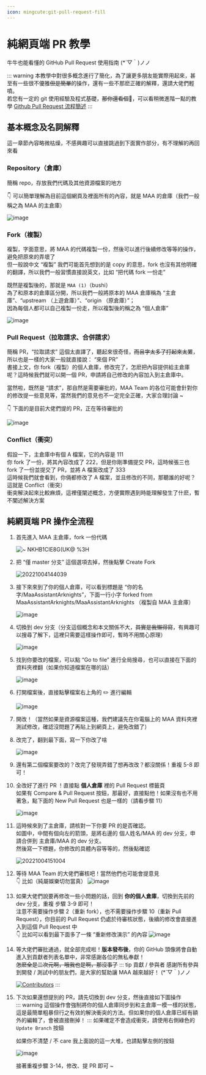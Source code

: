 ```yaml
---
icon: mingcute:git-pull-request-fill
---
```

# 純網頁端 PR 教學

牛牛也能看懂的 GitHub Pull Request 使用指南 (\*´▽｀)ノノ

::: warning
本教學中對很多概念進行了簡化，為了讓更多朋友能實際用起來，甚至有一些很不優雅~~但是簡單~~的操作，還有一些不那麽正確的解釋，還請大佬們輕噴。  
若您有一定的 git 使用經驗及程式基礎，~~那你還看個~~🔨，可以看稍微進階一點的教學 [Github Pull Request 流程簡述](2.2-開發相關.md)
:::

## 基本概念及名詞解釋

這一章節內容略微枯燥，不感興趣可以直接跳過到下面實作部分，有不理解的再回來看

### Repository（倉庫）

簡稱 repo，存放我們代碼及其他資源檔案的地方

👇 可以簡單理解為目前這個網頁及裡面所有的內容，就是 MAA 的倉庫（我們一般稱之為 MAA 的主倉庫）

![image](https://user-images.githubusercontent.com/18511905/193747349-5964bd12-de3c-4ce7-b444-29b0bd104acc.png)

### Fork（複製）

複製，字面意思，將 MAA 的代碼複製一份，然後可以進行後續修改等等的操作，避免把原來的弄壞了  
但一般說中文 “複製” 我們可能首先想到的是 copy 的意思，fork 也沒有其他明確的翻譯，所以我們一般習慣直接說英文，比如 “把代碼 fork 一份走”

既然是複製後的，那就是 `MAA (1)`（bushi）  
為了和原本的倉庫區分開，所以我們一般將原本的 MAA 倉庫稱為 “主倉庫”、“upstream （上遊倉庫）”、“origin （原倉庫）”；  
因為每個人都可以自己複製一份走，所以複製後的稱之為 “個人倉庫”

![image](https://user-images.githubusercontent.com/18511905/193750507-b8167df5-7a70-48d4-ba69-5dda8327e8ec.png)

### Pull Request（拉取請求、合併請求）

簡稱 PR，“拉取請求” 這個太直譯了，聽起來很奇怪，~~而且字太多了打起來太累~~，所以也是一樣的大家一般就直接說： “來個 PR”  
書接上文，你 fork（複製）的個人倉庫，修改完了，怎麽把內容提供給主倉庫呢？這時候我們就可以開一個 PR，申請將自己修改的內容加入到主倉庫中。

當然啦，既然是 “請求”，那自然是需要審批的，MAA Team 的各位可能會針對你的修改提一些意見等，當然我們的意見也不一定完全正確，大家合理討論 ~

👇 下面的是目前大佬們提的 PR，正在等待審批的

![image](https://user-images.githubusercontent.com/18511905/193750539-9106d425-2087-4116-a599-61904690718b.png)

### Conflict（衝突）

假設一下，主倉庫中有個 A 檔案，它的內容是 111  
你 fork 了一份，將其內容改成了 222，但是你剛準備提交 PR，這時候張三也 fork 了一份並提交了 PR，並將 A 檔案改成了 333  
這時候我們就會看到，你倆都修改了 A 檔案，並且修改的不同，那聽誰的好呢？這就是 Conflict（衝突）  
衝突解決起來比較麻煩，這裡僅闡述概念，方便實際遇到時能理解發生了什麽，暫不闡述解決方案

## 純網頁端 PR 操作全流程

1. 首先進入 MAA 主倉庫，fork 一份代碼

    ![~ NKHB1CIE8`G(UK@ %3`H](https://user-images.githubusercontent.com/18511905/193751017-c052c3d4-fe77-433c-af21-eb8138f4b32e.png)

2. 把 “僅 master 分支” 這個選項去掉，然後點擊 Create Fork

    ![20221004144039](https://user-images.githubusercontent.com/18511905/193751300-ba9890fd-0916-4c85-8a46-756e686608b1.png)

3. 接下來來到了你的個人倉庫，可以看到標題是 “你的名字/MaaAssistantArknights”，下面一行小字 forked from MaaAssistantArknights/MaaAssistantArknights （複製自 MAA 主倉庫）

    ![image](https://user-images.githubusercontent.com/18511905/193751864-0d2d0caf-b5ef-4c91-9331-d9827f23f36b.png)

4. 切換到 dev 分支（分支這個概念和本文關係不大，~~其實是我懶得寫~~，有興趣可以搜尋了解下，這裡只需要這樣操作即可，暫時不用關心原理）

    ![image](https://user-images.githubusercontent.com/18511905/193752379-90d5b317-b1aa-4563-b8b0-583c78373f9b.png)

5. 找到你要改的檔案，可以點 “Go to file” 進行全局搜尋，也可以直接在下面的資料夾裡翻（如果你知道檔案在哪的話）

    ![image](https://user-images.githubusercontent.com/18511905/193752691-7102a405-dc08-4dce-9617-7f862b0b32b9.png)

6. 打開檔案後，直接點擊檔案右上角的 ✏️ 進行編輯

    ![image](https://user-images.githubusercontent.com/18511905/193752862-a9cf6019-b363-4c22-b7c7-35f4aca7377f.png)

7. 開改！（當然如果是資源檔案這種，我們建議先在你電腦上的 MAA 資料夾裡測試修改，確認沒問題了再貼上到網頁上，避免改錯了）
8. 改完了，翻到最下面，寫一下你改了啥

    ![image](https://user-images.githubusercontent.com/18511905/193754154-b21f4176-1418-49c8-87a3-dab088868fdc.png)

9. 還有第二個檔案要改的？改完了發現弄錯了想再改改？都沒關係！重複 5-8 即可！
10. 全改好了進行 PR ！直接點 **個人倉庫** 裡的 Pull Request 標籤頁  
    如果有 Compare & Pull Request 按鈕，那最好，直接點他！如果沒有也不用著急，點下面的 New Pull Request 也是一樣的（請看步驟 11）

    ![image](https://user-images.githubusercontent.com/18511905/193755450-59137215-4e0b-4eca-9ec9-8b35b52cd5ff.png)

11. 這時候來到了主倉庫，請核對一下你要 PR 的是否確認。  
    如圖中，中間有個向左的箭頭，是將右邊的 個人姓名/MAA 的 dev 分支，申請合併到 主倉庫/MAA 的 dev 分支。  
    然後寫一下標題，你修改的具體內容等等的，然後點確認

    ![20221004151004](https://user-images.githubusercontent.com/18511905/193756875-556df699-96b3-411f-815e-47050e283f4d.png)

12. 等待 MAA Team 的大佬們審核吧！當然他們也可能會提意見  
  👇 比如（純屬娛樂切勿當真）
    ![image](https://user-images.githubusercontent.com/18511905/193757006-75170e78-4c8d-4cd2-b8eb-ca590ea7aa50.png)

13. 如果大佬們說要再修改一些小問題的話，回到 **你的個人倉庫**，切換到先前的 dev 分支，重複 步驟 3-9 即可！  
  注意不需要操作步驟 2（重新 fork），也不需要操作步驟 10（重新 Pull Request），你目前的 Pull Request 仍處於待審核狀態，後續的修改會直接進入到這個 Pull Request 中  
  👇 比如可以看到最下面多了一條 “重新修改演示” 的內容
    ![image](https://user-images.githubusercontent.com/18511905/193757668-4064273c-576d-4259-bbaa-e9f65ae486c1.png)

14. 等大佬們審批通過，就全部完成啦！**版本發布後**，你的 GitHub 頭像將會自動進入到貢獻者列表名單中，非常感謝各位的無私奉獻！  
    ~~怎麽全是二次元啊，哦我也是啊，那沒事了~~
    ::: tip 貢獻 / 參與者
    感謝所有參與到開發 / 測試中的朋友們，是大家的幫助讓 MAA 越來越好！ (*´▽｀)ノノ

    [![Contributors](https://contributors-img.web.app/image?repo=MaaAssistantArknights/MaaAssistantArknights&max=114514&columns=15)](https://github.com/MaaAssistantArknights/MaaAssistantArknights/graphs/contributors)
    :::

15. 下次如果還想提別的 PR，請先切換到 dev 分支，然後直接如下圖操作  
    ::: warning
    這個操作會強制將你的個人倉庫同步到和主倉庫一模一樣的狀態，這是最簡單粗暴但行之有效的解決衝突的方法。但如果你的個人倉庫已經有額外的編輯了，會被直接刪掉！
    :::
    如果確定不會造成衝突，請使用右側綠色的 `Update Branch` 按鈕  

    如果你不清楚 / 不 care 我上面說的這一大堆，也請點擊左側的按鈕

    ![image](https://user-images.githubusercontent.com/18511905/194709964-3ea0d5b0-1bfe-4d0e-a1dc-bf4f735af655.png)

    接著重複步驟 3-14，修改、提 PR 即可 ~
